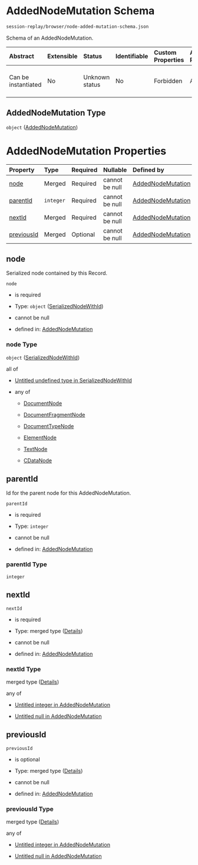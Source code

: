 # AddedNodeMutation Schema

```txt
session-replay/browser/node-added-mutation-schema.json
```

Schema of an AddedNodeMutation.

| Abstract            | Extensible | Status         | Identifiable | Custom Properties | Additional Properties | Access Restrictions | Defined In                                                                                                              |
| :------------------ | :--------- | :------------- | :----------- | :---------------- | :-------------------- | :------------------ | :---------------------------------------------------------------------------------------------------------------------- |
| Can be instantiated | No         | Unknown status | No           | Forbidden         | Allowed               | none                | [node-added-mutation-schema.json](../out/session-replay/browser/node-added-mutation-schema.json "open original schema") |

## AddedNodeMutation Type

`object` ([AddedNodeMutation](node-added-mutation-schema.md))

# AddedNodeMutation Properties

| Property                  | Type      | Required | Nullable       | Defined by                                                                                                                                               |
| :------------------------ | :-------- | :------- | :------------- | :------------------------------------------------------------------------------------------------------------------------------------------------------- |
| [node](#node)             | Merged    | Required | cannot be null | [AddedNodeMutation](serialized-node-with-id-schema.md "session-replay/browser/serialized-node-with-id-schema.json#/properties/node")                     |
| [parentId](#parentid)     | `integer` | Required | cannot be null | [AddedNodeMutation](node-added-mutation-schema-properties-parentid.md "session-replay/browser/node-added-mutation-schema.json#/properties/parentId")     |
| [nextId](#nextid)         | Merged    | Required | cannot be null | [AddedNodeMutation](node-added-mutation-schema-properties-nextid.md "session-replay/browser/node-added-mutation-schema.json#/properties/nextId")         |
| [previousId](#previousid) | Merged    | Optional | cannot be null | [AddedNodeMutation](node-added-mutation-schema-properties-previousid.md "session-replay/browser/node-added-mutation-schema.json#/properties/previousId") |

## node

Serialized node contained by this Record.

`node`

* is required

* Type: `object` ([SerializedNodeWithId](serialized-node-with-id-schema.md))

* cannot be null

* defined in: [AddedNodeMutation](serialized-node-with-id-schema.md "session-replay/browser/serialized-node-with-id-schema.json#/properties/node")

### node Type

`object` ([SerializedNodeWithId](serialized-node-with-id-schema.md))

all of

* [Untitled undefined type in SerializedNodeWithId](serialized-node-with-id-schema-allof-0.md "check type definition")

* any of

  * [DocumentNode](document-node-schema.md "check type definition")

  * [DocumentFragmentNode](document-fragment-node-schema.md "check type definition")

  * [DocumentTypeNode](document-type-node-schema.md "check type definition")

  * [ElementNode](element-node-schema.md "check type definition")

  * [TextNode](text-node-schema.md "check type definition")

  * [CDataNode](cdata-node-schema.md "check type definition")

## parentId

Id for the parent node for this AddedNodeMutation.

`parentId`

* is required

* Type: `integer`

* cannot be null

* defined in: [AddedNodeMutation](node-added-mutation-schema-properties-parentid.md "session-replay/browser/node-added-mutation-schema.json#/properties/parentId")

### parentId Type

`integer`

## nextId



`nextId`

* is required

* Type: merged type ([Details](node-added-mutation-schema-properties-nextid.md))

* cannot be null

* defined in: [AddedNodeMutation](node-added-mutation-schema-properties-nextid.md "session-replay/browser/node-added-mutation-schema.json#/properties/nextId")

### nextId Type

merged type ([Details](node-added-mutation-schema-properties-nextid.md))

any of

* [Untitled integer in AddedNodeMutation](node-added-mutation-schema-properties-nextid-anyof-0.md "check type definition")

* [Untitled null in AddedNodeMutation](node-added-mutation-schema-properties-nextid-anyof-1.md "check type definition")

## previousId



`previousId`

* is optional

* Type: merged type ([Details](node-added-mutation-schema-properties-previousid.md))

* cannot be null

* defined in: [AddedNodeMutation](node-added-mutation-schema-properties-previousid.md "session-replay/browser/node-added-mutation-schema.json#/properties/previousId")

### previousId Type

merged type ([Details](node-added-mutation-schema-properties-previousid.md))

any of

* [Untitled integer in AddedNodeMutation](node-added-mutation-schema-properties-previousid-anyof-0.md "check type definition")

* [Untitled null in AddedNodeMutation](node-added-mutation-schema-properties-previousid-anyof-1.md "check type definition")
